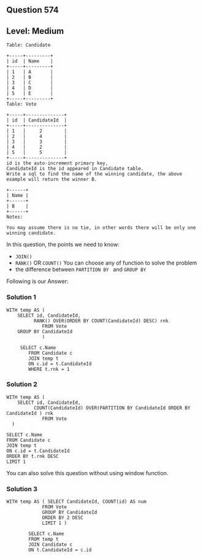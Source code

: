 ## Question 574 
## Level: Medium 

```
Table: Candidate

+-----+---------+
| id  | Name    |
+-----+---------+
| 1   | A       |
| 2   | B       |
| 3   | C       |
| 4   | D       |
| 5   | E       |
+-----+---------+  
Table: Vote

+-----+--------------+
| id  | CandidateId  |
+-----+--------------+
| 1   |     2        |
| 2   |     4        |
| 3   |     3        |
| 4   |     2        |
| 5   |     5        |
+-----+--------------+
id is the auto-increment primary key,
CandidateId is the id appeared in Candidate table.
Write a sql to find the name of the winning candidate, the above example will return the winner B.

+------+
| Name |
+------+
| B    |
+------+
Notes:

You may assume there is no tie, in other words there will be only one winning candidate.
``` 

In this question, the points we need to know:
 * `JOIN()` 
 * `RANK()` OR `COUNT()` You can choose any of function to solve the problem
 * the difference between `PARTITION BY ` and `GROUP BY` 



Following is our Answer:

### Solution 1

```     
WITH temp AS ( 
    SELECT id, CandidateId, 
          RANK() OVER(ORDER BY COUNT(CandidateId) DESC) rnk 
             FROM Vote 
    GROUP BY CandidateId
             ) 
             
     SELECT c.Name 
        FROM Candidate c 
        JOIN temp t 
        ON c.id = t.CandidateId
        WHERE t.rnk = 1

````  

### Solution 2

```
WITH temp AS ( 
    SELECT id, CandidateId, 
          COUNT(CandidateId) OVER(PARTITION BY CandidateId ORDER BY CandidateId ) rnk 
             FROM Vote 
  ) 
  
SELECT c.Name
FROM Candidate c
JOIN temp t 
ON c.id = t.CandidateId 
ORDER BY t.rnk DESC
LIMIT 1
```
You can also solve this question without using window function. 

### Solution 3

```
WITH temp AS ( SELECT CandidateId, COUNT(id) AS num 
             FROM Vote 
             GROUP BY CandidateId 
             ORDER BY 2 DESC
             LIMIT 1 )
        
        SELECT c.Name 
        FROM temp t 
        JOIN Candidate c 
        ON t.CandidateId = c.id 

```




